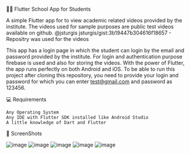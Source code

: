 📖📖 Flutter School App for Students

A simple Flutter app for to view academic related videos provided by the institute. The videos used for sample purposes are public test videos available on github.
 @jsturgis
jsturgis/gist:3b19447b304616f18657   - Repositry was used for the videos

This app has a login page in which the student can login by the email and password provided by the institute. For login and authentication purpose firebase is used and also for storing the videos.
With the power of Flutter, the app runs perfectly on both Android and iOS. To be able to run this project after cloning this repository, you need to provide your login and
password for which you can enter test@gmail.com and password as 123456.

💻 Requirements

    Any Operating System 
    Any IDE with Flutter SDK installed like Android Studio
    A little knowledge of Dart and Flutter

📸 ScreenShots

![image](https://user-images.githubusercontent.com/92416804/160897663-8383f908-f5b4-4071-a958-27311c5358c1.png)
![image](https://user-images.githubusercontent.com/92416804/160898006-6cc1d626-f383-4406-9293-9c83f7619a99.png)
![image](https://user-images.githubusercontent.com/92416804/160898149-8b718786-a766-468d-9212-3bcdd350d87f.png)
![image](https://user-images.githubusercontent.com/92416804/160898272-551c6bc1-f849-4fb2-8038-3886558317e4.png)
![image](https://user-images.githubusercontent.com/92416804/160898393-d44c8096-cc12-475f-a442-2575b10dd7f3.png)

